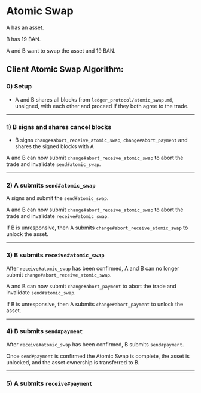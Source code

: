 # Atomic Swap

A has an asset.

B has 19 BAN.

A and B want to swap the asset and 19 BAN.


## Client Atomic Swap Algorithm:

### 0) Setup

* A and B shares all blocks from `ledger_protocol/atomic_swap.md`, unsigned, with each other and proceed if they both agree to the trade.

----

### 1) B signs and shares cancel blocks

  * B signs `change#abort_receive_atomic_swap`, `change#abort_payment` and shares the signed blocks with A

A and B can now submit `change#abort_receive_atomic_swap` to abort the trade and invalidate `send#atomic_swap`.

----

### 2) A submits `send#atomic_swap`

A signs and submit the `send#atomic_swap`.

A and B can now submit `change#abort_receive_atomic_swap` to abort the trade and invalidate `receive#atomic_swap`.

If B is unresponsive, then A submits `change#abort_receive_atomic_swap` to unlock the asset.

----

### 3) B submits `receive#atomic_swap`

After `receive#atomic_swap` has been confirmed, A and B can no longer submit `change#abort_receive_atomic_swap`.

A and B can now submit `change#abort_payment` to abort the trade and invalidate `send#atomic_swap`.

If B is unresponsive, then A submits `change#abort_payment` to unlock the asset.

----

### 4) B submits `send#payment`

After `receive#atomic_swap` has been confirmed, B submits `send#payment`.

Once `send#payment` is confirmed the Atomic Swap is complete, the asset is unlocked, and the asset ownership is transferred to B.

----

### 5) A submits `receive#payment`
